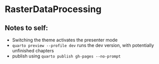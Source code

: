# RasterDataProcessing


## Notes to self:

- Switching the theme activates the presenter mode
- `quarto preview --profile dev` runs the dev version, with potentially unfinished chapters
- publish using `quarto publish gh-pages --no-prompt`

